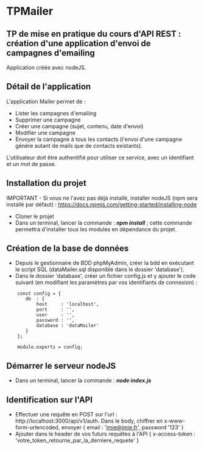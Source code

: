 # TPMailer
## TP de mise en pratique du cours d'API REST : création d'une application d'envoi de campagnes d'emailing

Application créée avec nodeJS.

## Détail de l'application

L'application Mailer permet de :
- Lister les campagnes d'emailing
- Supprimer une campagne
- Créer une campagne (sujet, contenu, date d'envoi)
- Modifier une campagne
- Envoyer la campagne à tous les contacts (l'envoi d'une campagne génère autant de mails que de contacts existants).

L'utilisateur doit être authentifié pour utiliser ce service, avec un identifiant et un mot de passe.

## Installation du projet

IMPORTANT - Si vous ne l'avez pas déjà installé, installer nodeJS (npm sera installé par défaut) : https://docs.npmjs.com/getting-started/installing-node

- Cloner le projet
- Dans un terminal, lancer la commande : ***npm install*** ; cette commande permettra d'installer tous les modules en dépendance du projet.

## Création de la base de données

- Depuis le gestionnaire de BDD phpMyAdmin, créer la bdd en exécutant le script SQL (dataMailer.sql disponible dans le dossier 'database').
- Dans le dossier 'database', créer un fichier config.js et y ajouter le code suivant (en modifiant les paramètres par vos identifiants de connexion) :

``` 
    const config = {
       db  : {
           host     : 'localhost',
           port     : '',
           user     : '',
           password : '',
           database : 'dataMailer'
       }
    };
    
    module.exports = config;

```

## Démarrer le serveur nodeJS

- Dans un terminal, lancer la commande : ***node index.js***

## Identification sur l'API

- Effectuer une requête en POST sur l'url : http://localhost:3000/api/v1/auth. Dans le body, chiffrer en x-www-form-urlencoded, envoyer { email : 'imie@imie.fr', password '123' }
- Ajouter dans le header de vos futurs requêtes à l'API { x-access-token : 'votre_token_retourne_par_la_derniere_requete' }

